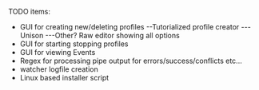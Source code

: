 TODO items:
- GUI for creating new/deleting profiles
--Tutorialized profile creator
---Unison
---Other? Raw editor showing all options
- GUI for starting stopping profiles
- GUI for viewing Events
- Regex for processing pipe output for errors/success/conflicts etc...
- watcher logfile creation
- Linux based installer script

